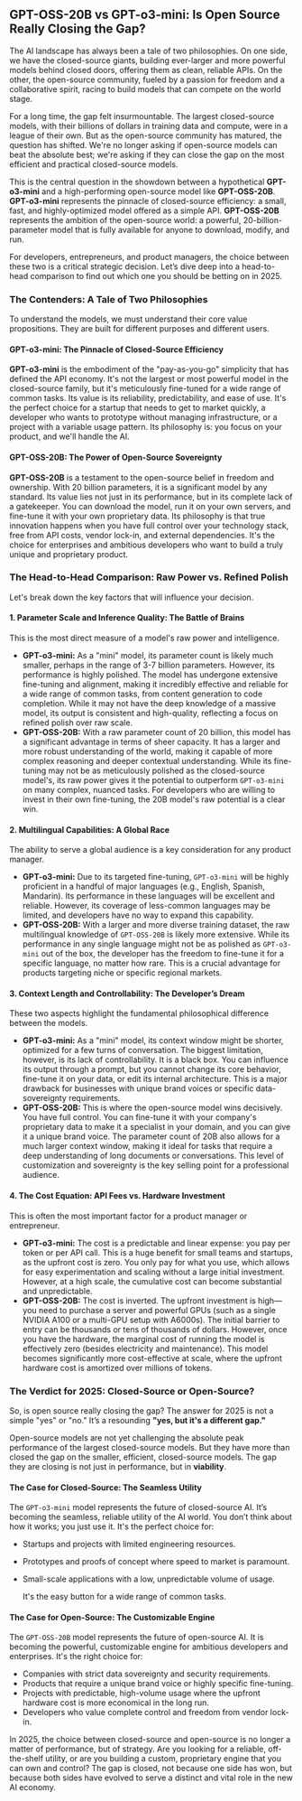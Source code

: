 ## GPT-OSS-20B vs GPT-o3-mini: Is Open Source Really Closing the Gap?

The AI landscape has always been a tale of two philosophies. On one side, we have the closed-source giants, building ever-larger and more powerful models behind closed doors, offering them as clean, reliable APIs. On the other, the open-source community, fueled by a passion for freedom and a collaborative spirit, racing to build models that can compete on the world stage.

For a long time, the gap felt insurmountable. The largest closed-source models, with their billions of dollars in training data and compute, were in a league of their own. But as the open-source community has matured, the question has shifted. We're no longer asking if open-source models can beat the absolute best; we're asking if they can close the gap on the most efficient and practical closed-source models.

This is the central question in the showdown between a hypothetical **GPT-o3-mini** and a high-performing open-source model like **GPT-OSS-20B**. **GPT-o3-mini** represents the pinnacle of closed-source efficiency: a small, fast, and highly-optimized model offered as a simple API. **GPT-OSS-20B** represents the ambition of the open-source world: a powerful, 20-billion-parameter model that is fully available for anyone to download, modify, and run.

For developers, entrepreneurs, and product managers, the choice between these two is a critical strategic decision. Let’s dive deep into a head-to-head comparison to find out which one you should be betting on in 2025.

### The Contenders: A Tale of Two Philosophies

To understand the models, we must understand their core value propositions. They are built for different purposes and different users.

#### GPT-o3-mini: The Pinnacle of Closed-Source Efficiency

**GPT-o3-mini** is the embodiment of the "pay-as-you-go" simplicity that has defined the API economy. It's not the largest or most powerful model in the closed-source family, but it's meticulously fine-tuned for a wide range of common tasks. Its value is its reliability, predictability, and ease of use. It's the perfect choice for a startup that needs to get to market quickly, a developer who wants to prototype without managing infrastructure, or a project with a variable usage pattern. Its philosophy is: you focus on your product, and we'll handle the AI.

#### GPT-OSS-20B: The Power of Open-Source Sovereignty

**GPT-OSS-20B** is a testament to the open-source belief in freedom and ownership. With 20 billion parameters, it is a significant model by any standard. Its value lies not just in its performance, but in its complete lack of a gatekeeper. You can download the model, run it on your own servers, and fine-tune it with your own proprietary data. Its philosophy is that true innovation happens when you have full control over your technology stack, free from API costs, vendor lock-in, and external dependencies. It's the choice for enterprises and ambitious developers who want to build a truly unique and proprietary product.

### The Head-to-Head Comparison: Raw Power vs. Refined Polish

Let's break down the key factors that will influence your decision.

#### 1. Parameter Scale and Inference Quality: The Battle of Brains

This is the most direct measure of a model's raw power and intelligence.

- **GPT-o3-mini:** As a "mini" model, its parameter count is likely much smaller, perhaps in the range of 3-7 billion parameters. However, its performance is highly polished. The model has undergone extensive fine-tuning and alignment, making it incredibly effective and reliable for a wide range of common tasks, from content generation to code completion. While it may not have the deep knowledge of a massive model, its output is consistent and high-quality, reflecting a focus on refined polish over raw scale.
- **GPT-OSS-20B:** With a raw parameter count of 20 billion, this model has a significant advantage in terms of sheer capacity. It has a larger and more robust understanding of the world, making it capable of more complex reasoning and deeper contextual understanding. While its fine-tuning may not be as meticulously polished as the closed-source model's, its raw power gives it the potential to outperform `GPT-o3-mini` on many complex, nuanced tasks. For developers who are willing to invest in their own fine-tuning, the 20B model's raw potential is a clear win.

#### 2. Multilingual Capabilities: A Global Race

The ability to serve a global audience is a key consideration for any product manager.

- **GPT-o3-mini:** Due to its targeted fine-tuning, `GPT-o3-mini` will be highly proficient in a handful of major languages (e.g., English, Spanish, Mandarin). Its performance in these languages will be excellent and reliable. However, its coverage of less-common languages may be limited, and developers have no way to expand this capability.
- **GPT-OSS-20B:** With a larger and more diverse training dataset, the raw multilingual knowledge of `GPT-OSS-20B` is likely more extensive. While its performance in any single language might not be as polished as `GPT-o3-mini` out of the box, the developer has the freedom to fine-tune it for a specific language, no matter how rare. This is a crucial advantage for products targeting niche or specific regional markets.

#### 3. Context Length and Controllability: The Developer’s Dream

These two aspects highlight the fundamental philosophical difference between the models.

- **GPT-o3-mini:** As a "mini" model, its context window might be shorter, optimized for a few turns of conversation. The biggest limitation, however, is its lack of controllability. It is a black box. You can influence its output through a prompt, but you cannot change its core behavior, fine-tune it on your data, or edit its internal architecture. This is a major drawback for businesses with unique brand voices or specific data-sovereignty requirements.
- **GPT-OSS-20B:** This is where the open-source model wins decisively. You have full control. You can fine-tune it with your company's proprietary data to make it a specialist in your domain, and you can give it a unique brand voice. The parameter count of 20B also allows for a much larger context window, making it ideal for tasks that require a deep understanding of long documents or conversations. This level of customization and sovereignty is the key selling point for a professional audience.

#### 4. The Cost Equation: API Fees vs. Hardware Investment

This is often the most important factor for a product manager or entrepreneur.

- **GPT-o3-mini:** The cost is a predictable and linear expense: you pay per token or per API call. This is a huge benefit for small teams and startups, as the upfront cost is zero. You only pay for what you use, which allows for easy experimentation and scaling without a large initial investment. However, at a high scale, the cumulative cost can become substantial and unpredictable.
- **GPT-OSS-20B:** The cost is inverted. The upfront investment is high—you need to purchase a server and powerful GPUs (such as a single NVIDIA A100 or a multi-GPU setup with A6000s). The initial barrier to entry can be thousands or tens of thousands of dollars. However, once you have the hardware, the marginal cost of running the model is effectively zero (besides electricity and maintenance). This model becomes significantly more cost-effective at scale, where the upfront hardware cost is amortized over millions of tokens.

### The Verdict for 2025: Closed-Source or Open-Source?

So, is open source really closing the gap? The answer for 2025 is not a simple "yes" or "no." It’s a resounding **"yes, but it's a different gap."**

Open-source models are not yet challenging the absolute peak performance of the largest closed-source models. But they have more than closed the gap on the smaller, efficient, closed-source models. The gap they are closing is not just in performance, but in **viability**.

#### The Case for Closed-Source: The Seamless Utility

The `GPT-o3-mini` model represents the future of closed-source AI. It’s becoming the seamless, reliable utility of the AI world. You don’t think about how it works; you just use it. It's the perfect choice for:

- Startups and projects with limited engineering resources.

- Prototypes and proofs of concept where speed to market is paramount.

- Small-scale applications with a low, unpredictable volume of usage.

  It's the easy button for a wide range of common tasks.

#### The Case for Open-Source: The Customizable Engine

The `GPT-OSS-20B` model represents the future of open-source AI. It is becoming the powerful, customizable engine for ambitious developers and enterprises. It's the right choice for:

- Companies with strict data sovereignty and security requirements.
- Products that require a unique brand voice or highly specific fine-tuning.
- Projects with predictable, high-volume usage where the upfront hardware cost is more economical in the long run.
- Developers who value complete control and freedom from vendor lock-in.

In 2025, the choice between closed-source and open-source is no longer a matter of performance, but of strategy. Are you looking for a reliable, off-the-shelf utility, or are you building a custom, proprietary engine that you can own and control? The gap is closed, not because one side has won, but because both sides have evolved to serve a distinct and vital role in the new AI economy.
